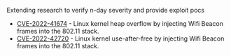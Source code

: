 Extending research to verify n-day severity and provide exploit pocs

* [CVE-2022-41674](./CVE-2022-41674) - Linux kernel heap overflow by injecting Wifi Beacon frames into the 802.11 stack. 
* [CVE-2022-42720](./CVE-2022-42720) - Linux kernel use-after-free by injecting Wifi Beacon frames into the 802.11 stack.
